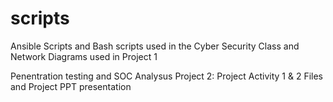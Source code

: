 # scripts
Ansible Scripts and Bash scripts used in the Cyber Security Class and Network Diagrams used in Project 1

Penentration testing and SOC Analysus Project 2: Project Activity 1 & 2 Files and Project PPT presentation
